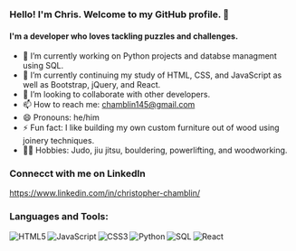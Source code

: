 ### Hello! I'm Chris. Welcome to my GitHub profile. 👋

#### I'm a developer who loves tackling puzzles and challenges. 

- 🔭 I’m currently working on Python projects and databse managment using SQL.
- 🌱 I’m currently continuing my study of HTML, CSS, and JavaScript as well as Bootstrap, jQuery, and React.
- 👯 I’m looking to collaborate with other developers.
- 📫 How to reach me: chamblin145@gmail.com
- 😄 Pronouns: he/him
- ⚡ Fun fact: I like building my own custom furniture out of wood using joinery techniques. 
- 🧗‍♂️ Hobbies: Judo, jiu jitsu, bouldering, powerlifting, and woodworking.

### Connecct with me on LinkedIn

https://www.linkedin.com/in/christopher-chamblin/

### Languages and Tools:
<img align="left" alt="HTML5" src="https://img.icons8.com/color/48/000000/html-5--v1.png"/>
<img align="left" alt="JavaScript" src="https://img.icons8.com/color/48/000000/javascript--v1.png"/>
<img align="left" alt="CSS3" src="https://img.icons8.com/color/48/000000/css3.png"/>
<img align="left" alt="Python" src="https://img.icons8.com/color/48/000000/python--v1.png"/>
<img align="left" alt="SQL" src="https://img.icons8.com/color/48/000000/sql.png"/>
<img align="left" alt="React" src="https://img.icons8.com/ultraviolet/40/000000/react--v1.png"/>
